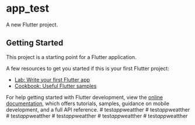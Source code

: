 # app_test

A new Flutter project.

## Getting Started

This project is a starting point for a Flutter application.

A few resources to get you started if this is your first Flutter project:

- [Lab: Write your first Flutter app](https://docs.flutter.dev/get-started/codelab)
- [Cookbook: Useful Flutter samples](https://docs.flutter.dev/cookbook)

For help getting started with Flutter development, view the
[online documentation](https://docs.flutter.dev/), which offers tutorials,
samples, guidance on mobile development, and a full API reference.
#   t e s t _ a p p _ w e a t t h e r  
 #   t e s t _ a p p _ w e a t t h e r  
 #   t e s t _ a p p _ w e a t t h e r  
 #   t e s t _ a p p _ w e a t t h e r  
 #   t e s t _ a p p _ w e a t t h e r  
 #   t e s t _ a p p _ w e a t t h e r  
 